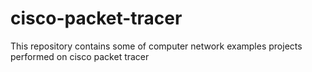 # cisco-packet-tracer
This repository contains some of computer network examples projects performed on cisco packet tracer 
